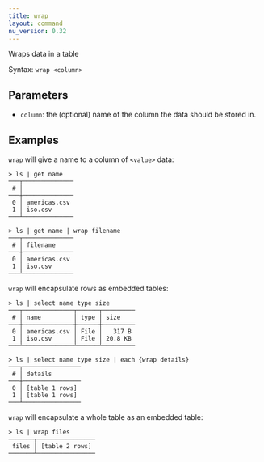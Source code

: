 ```yaml
---
title: wrap
layout: command
nu_version: 0.32
---
```


Wraps data in a table

Syntax: `wrap <column>`

## Parameters

- `column`: the (optional) name of the column the data should be stored in.

## Examples

`wrap` will give a name to a column of `<value>` data:

```shell
> ls | get name
───┬──────────────
 # │
───┼──────────────
 0 │ americas.csv
 1 │ iso.csv
───┴──────────────
```

```shell
> ls | get name | wrap filename
───┬──────────────
 # │ filename
───┼──────────────
 0 │ americas.csv
 1 │ iso.csv
───┴──────────────
```

`wrap` will encapsulate rows as embedded tables:

```shell
> ls | select name type size
───┬──────────────┬──────┬─────────
 # │ name         │ type │ size
───┼──────────────┼──────┼─────────
 0 │ americas.csv │ File │   317 B
 1 │ iso.csv      │ File │ 20.8 KB
───┴──────────────┴──────┴─────────

> ls | select name type size | each {wrap details}
───┬────────────────
 # │ details
───┼────────────────
 0 │ [table 1 rows]
 1 │ [table 1 rows]
───┴────────────────
```

`wrap` will encapsulate a whole table as an embedded table:

```shell
> ls | wrap files
───────┬────────────────
 files │ [table 2 rows]
───────┴────────────────
```
